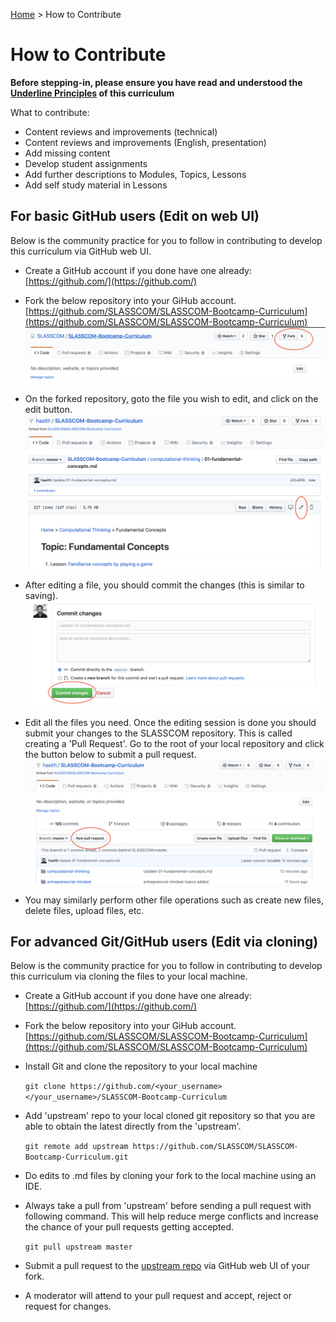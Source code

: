 [Home](../README.md) > How to Contribute

# How to Contribute

**Before stepping-in, please ensure you have read and understood the [Underline Principles](./README.md#underline-principles) of this curriculum**

What to contribute:

- Content reviews and improvements (technical)
- Content reviews and improvements (English, presentation)
- Add missing content
- Develop student assignments
- Add further descriptions to Modules, Topics, Lessons
- Add self study material in Lessons

## For basic GitHub users (Edit on web UI)

Below is the community practice for you to follow in contributing to develop this curriculum via GitHub web UI.

- Create a GitHub account if you done have one already:
  [https://github.com/](https://github.com/)

- Fork the below repository into your GiHub account.
  [https://github.com/SLASSCOM/SLASSCOM-Bootcamp-Curriculum](https://github.com/SLASSCOM/SLASSCOM-Bootcamp-Curriculum)
  ![Github Fork](./assets/img/github_fork.png)

- On the forked repository, goto the file you wish to edit, and click on the edit button.
  ![Github Edit](./assets/img/github_edit.png)

- After editing a file, you should commit the changes (this is similar to saving).
  ![Github Commit](./assets/img/github_commit.png)

- Edit all the files you need. Once the editing session is done you should submit your changes to the SLASSCOM repository. This is called creating a 'Pull Request'. Go to the root of your local repository and click the button below to submit a pull request.
  ![Github PR](./assets/img/github_pr.png)

- You may similarly perform other file operations such as create new files, delete files, upload files, etc.

## For advanced Git/GitHub users (Edit via cloning)

Below is the community practice for you to follow in contributing to develop this curriculum via cloning the files to your local machine.

- Create a GitHub account if you done have one already:
  [https://github.com/](https://github.com/)

- Fork the below repository into your GiHub account.
  [https://github.com/SLASSCOM/SLASSCOM-Bootcamp-Curriculum](https://github.com/SLASSCOM/SLASSCOM-Bootcamp-Curriculum)

- Install Git and clone the repository to your local machine

  `git clone https://github.com/<your_username></your_username>/SLASSCOM-Bootcamp-Curriculum`

- Add 'upstream' repo to your local cloned git repository so that you are able to obtain the latest directly from the 'upstream'.

  `git remote add upstream https://github.com/SLASSCOM/SLASSCOM-Bootcamp-Curriculum.git`

- Do edits to .md files by cloning your fork to the local machine using an IDE.
- Always take a pull from 'upstream' before sending a pull request with following command. This will help reduce merge conflicts and increase the chance of your pull requests getting accepted.

  `git pull upstream master`

- Submit a pull request to the [upstream repo](https://github.com/SLASSCOM/SLASSCOM-Bootcamp-Curriculum) via GitHub web UI of your fork.
- A moderator will attend to your pull request and accept, reject or request for changes.
